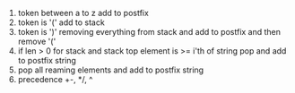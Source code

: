 1. token between a to z add to postfix
2. token is '(' add to stack
3. token is ')' removing everything from stack and add to postfix and then remove '('
4. if len > 0 for stack and stack top element is >= i'th of string pop and add to postfix string
5. pop all reaming elements and add to postfix string
6. precedence +-, \*/, ^
